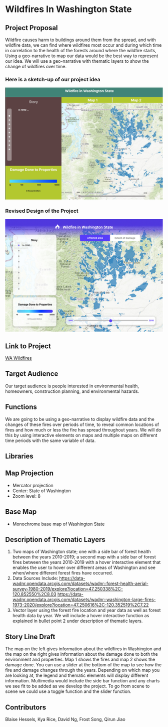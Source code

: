 # Wildfires In Washington State
## Project Proposal
Wildfire causes harm to buildings around them from the spread, and with wildfire data, we can find where wildfires most occur and during which time in correlation to the health of the forests around where the wildfire starts, Using a geo-narrative to map our data would be the best way to represent our idea. We will use a geo-narrative with thematic layers to show the change of wildfires over time.
### Here is a sketch-up of our project idea
![Prototype #1 Map](/imgs/Prototype%231.jpg)
### Revised Design of the Project
![Revised Design](/imgs/design_revised.PNG)
## Link to Project
[WA Wildfires](https://davidng8.github.io/Wildfires/index.html)
## Target Audience
Our target audience is people interested in environmental health, homeowners, construction planning, and environmental hazards.
## Functions
We are going to be using a geo-narrative to display wildfire data and the changes of these fires over periods of time, to reveal common locations of fires and how much or less the fire has spread throughout years. We will do this by using interactive elements on maps and multiple maps on different time periods with the same variable of data.
## Libraries
## Map Projection
  - Mercator projection
  - Center: State of Washington
  - Zoom level: 8
## Base Map
  - Monochrome base map of Washington State
## Description of Thematic Layers
1. Two maps of Washington state; one with a side bar of forest health between the years 2010-2019; a second map with a side bar of forest fires
between the years 2010-2019 with a hover interactive element that enables the user to hover over different areas of Washington and see when/where
different forest fires have occurred.
2. Data Sources Include:
https://data-wadnr.opendata.arcgis.com/datasets/wadnr::forest-health-aerial-survey-1980-2019/explore?location=47.250338%2C-120.852550%2C8.03
https://data-wadnr.opendata.arcgis.com/datasets/wadnr::washington-large-fires-1973-2020/explore?location=47.250616%2C-120.352519%2C7.22
3. Vector layer using the forest fire location and year data as well as forest health data by year. We will include a hover interactive function as explained in bullet point 2 under description of thematic layers.
## Story Line Draft
The map on the left gives information about the wildfires in Washington and the map on the right gives information about the damage done to both the environment and properties. Map 1 shows the fires and map 2 shows the damage done. You can use a slider at the bottom of the map to see how the fire and damage changes through the years. Depending on which map you are looking at, the legend and thematic elements will display different information. Multimedia would include the side bar function and any charts we see fit to be added as we develop the project. To go from scene to scene we could use a toggle function and the slider function.
## Contributors
Blaise Hessels, Kya Rice, David Ng, Frost Song, Qirun Jiao
